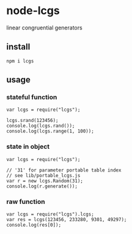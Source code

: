 # node-lcgs
linear congruential generators

## install

```
npm i lcgs
```

## usage

### stateful function

```
var lcgs = require("lcgs");

lcgs.srand(123456);
console.log(lcgs.rand());
console.log(lcgs.range(1, 100));
```

### state in object

```
var lcgs = require("lcgs");

// '31' for parameter portable table index
// see lib/portable_lcgs.js
var r = new lcgs.Random(31);
console.log(r.generate());
```

### raw function

```
var lcgs = require("lcgs").lcgs;
var res = lcgs(123456, 233280, 9301, 49297);
console.log(res[0]);
```


